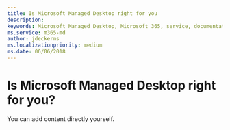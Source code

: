 ```yaml
---
title: Is Microsoft Managed Desktop right for you 
description:  
keywords: Microsoft Managed Desktop, Microsoft 365, service, documentation
ms.service: m365-md
author: jdeckerms
ms.localizationpriority: medium
ms.date: 06/06/2018
---
```


# Is Microsoft Managed Desktop right for you?

You can add content directly yourself.